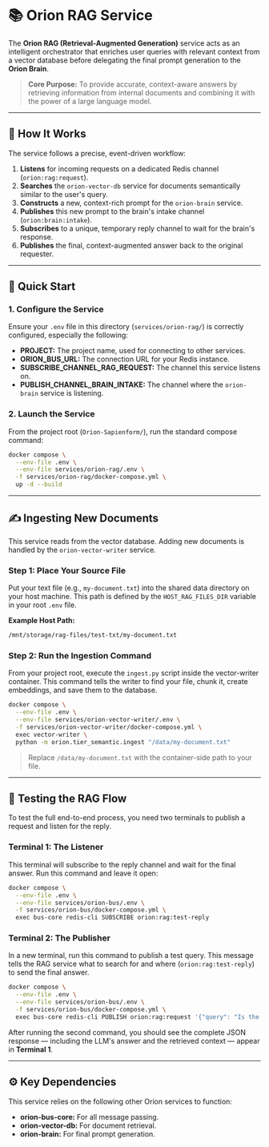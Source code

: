 # 📚 Orion RAG Service

The **Orion RAG (Retrieval-Augmented Generation)** service acts as an intelligent orchestrator that enriches user queries with relevant context from a vector database before delegating the final prompt generation to the **Orion Brain**.

> **Core Purpose:** To provide accurate, context-aware answers by retrieving information from internal documents and combining it with the power of a large language model.

---

## 🧩 How It Works

The service follows a precise, event-driven workflow:

1. **Listens** for incoming requests on a dedicated Redis channel (`orion:rag:request`).
2. **Searches** the `orion-vector-db` service for documents semantically similar to the user's query.
3. **Constructs** a new, context-rich prompt for the `orion-brain` service.
4. **Publishes** this new prompt to the brain's intake channel (`orion:brain:intake`).
5. **Subscribes** to a unique, temporary reply channel to wait for the brain's response.
6. **Publishes** the final, context-augmented answer back to the original requester.

---

## 🚀 Quick Start

### 1. Configure the Service

Ensure your `.env` file in this directory (`services/orion-rag/`) is correctly configured, especially the following:

- **PROJECT:** The project name, used for connecting to other services.
- **ORION_BUS_URL:** The connection URL for your Redis instance.
- **SUBSCRIBE_CHANNEL_RAG_REQUEST:** The channel this service listens on.
- **PUBLISH_CHANNEL_BRAIN_INTAKE:** The channel where the `orion-brain` service is listening.

### 2. Launch the Service

From the project root (`Orion-Sapienform/`), run the standard compose command:

```bash
docker compose \
  --env-file .env \
  --env-file services/orion-rag/.env \
  -f services/orion-rag/docker-compose.yml \
  up -d --build
```

---

## ✍️ Ingesting New Documents

This service reads from the vector database. Adding new documents is handled by the `orion-vector-writer` service.

### Step 1: Place Your Source File

Put your text file (e.g., `my-document.txt`) into the shared data directory on your host machine. This path is defined by the `HOST_RAG_FILES_DIR` variable in your root `.env` file.

**Example Host Path:**
```bash
/mnt/storage/rag-files/test-txt/my-document.txt
```

### Step 2: Run the Ingestion Command

From your project root, execute the `ingest.py` script inside the vector-writer container. This command tells the writer to find your file, chunk it, create embeddings, and save them to the database.

```bash
docker compose \
  --env-file .env \
  --env-file services/orion-vector-writer/.env \
  -f services/orion-vector-writer/docker-compose.yml \
  exec vector-writer \
  python -m orion.tier_semantic.ingest "/data/my-document.txt"
```

> Replace `/data/my-document.txt` with the container-side path to your file.

---

## 🧪 Testing the RAG Flow

To test the full end-to-end process, you need two terminals to publish a request and listen for the reply.

### Terminal 1: The Listener

This terminal will subscribe to the reply channel and wait for the final answer. Run this command and leave it open:

```bash
docker compose \
  --env-file .env \
  --env-file services/orion-bus/.env \
  -f services/orion-bus/docker-compose.yml \
  exec bus-core redis-cli SUBSCRIBE orion:rag:test-reply
```

### Terminal 2: The Publisher

In a new terminal, run this command to publish a test query. This message tells the RAG service what to search for and where (`orion:rag:test-reply`) to send the final answer.

```bash
docker compose \
  --env-file .env \
  --env-file services/orion-bus/.env \
  -f services/orion-bus/docker-compose.yml \
  exec bus-core redis-cli PUBLISH orion:rag:request '{"query": "Is the narrator insane or unreliable?", "response_channel": "orion:rag:test-reply"}'
```

After running the second command, you should see the complete JSON response — including the LLM's answer and the retrieved context — appear in **Terminal 1**.

---

## ⚙️ Key Dependencies

This service relies on the following other Orion services to function:

- **orion-bus-core:** For all message passing.
- **orion-vector-db:** For document retrieval.
- **orion-brain:** For final prompt generation.
